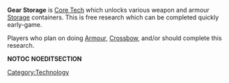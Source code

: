 **Gear Storage** is [Core Tech](Core_Tech.md "wikilink") which unlocks
various weapon and armour [Storage](Storage.md "wikilink") containers. This
is free research which can be completed quickly early-game.

Players who plan on doing [Armour](Armour_Smith.md "wikilink"),
[Crossbow](Crossbow_Smith.md "wikilink"), and/or [](Weapon_Smith.md) should complete this research.

__NOTOC__ __NOEDITSECTION__

[Category:Technology](Category:Technology "wikilink")